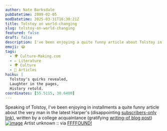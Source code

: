 ```yaml
---
author: Nate Barksdale
pubDatetime: 2009-02-05
modDatetime: 2025-03-31T16:30:21Z
title: Tolstoy on world-changing
slug: tolstoy-on-world-changing
featured: false
draft: false
description: I've been enjoying a quite funny article about Tolstoy in the latest Harper's.
emoji: 😂
tags:
  - 🌍 Culture-Making.com
  - ✍️ Literature
  - 🌍 Culture
  - 📖 Articles
haiku: |
  Tolstoy's quirks revealed,  
  Laughter in the pages,  
  History retold.
coordinates: [55.5115, 38.6480]
---
```


Speaking of Tolstoy, I've been enjoying in installments a quite funny article about the very man in the latest Harper's (disappointing [subscribers-only link](http://www.harpers.org/archive/2009/02/0082381)), written by a college acquaintance (gratifying [writing-of blog post](https://www.google.com/search?q=%22writing-of%20blog%20post%22%20elifbatuman.net))
[![image](http://culture-making.com/media/0df5249975facab206979840c7355788db6408b6_m.jpg)](http://ffffound.com/image/0df5249975facab206979840c7355788db6408b6)
Artist unknown :: via [FFFFOUND!](http://web.archive.org/web/20170510151951/http://ffffound.com/image/0df5249975facab206979840c7355788db6408b6)
